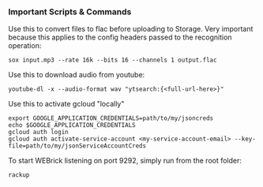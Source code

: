 ### Important Scripts & Commands
 Use this to convert files to flac before uploading to Storage. Very important because this applies to the config headers passed to the recognition operation:
 ```
 sox input.mp3 --rate 16k --bits 16 --channels 1 output.flac
 ```
 Use this to download audio from youtube:
 ```
 youtube-dl -x --audio-format wav "ytsearch:{<full-url-here>}"
 ```
 Use this to activate gcloud "locally"
 ```
 export GOOGLE_APPLICATION_CREDENTIALS=path/to/my/jsoncreds
 echo $GOOGLE_APPLICATION_CREDENTIALS
 gcloud auth login
 gcloud auth activate-service-account <my-service-account-email> --key-file=path/to/my/jsonServiceAccountCreds
 ```
 To start WEBrick listening on port 9292, simply run from the root folder:
 ```
 rackup
 ```